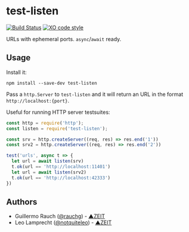 # test-listen

[![Build Status](https://travis-ci.org/zeit/test-listen.svg?branch=master)](https://travis-ci.org/zeit/test-listen)
[![XO code style](https://img.shields.io/badge/code_style-XO-5ed9c7.svg)](https://github.com/sindresorhus/xo)

URLs with ephemeral ports. `async`/`await` ready.

## Usage

Install it:

```
npm install --save-dev test-listen
```

Pass a `http.Server` to `test-listen` and it will return an URL in the format `http://localhost:{port}`.

Useful for running HTTP server testsuites:

```js
const http = require('http');
const listen = require('test-listen');

const srv = http.createServer((req, res) => res.end('1'))
const srv2 = http.createServer((req, res) => res.end('2'))

test('urls', async t => {
  let url = await listen(srv)
  t.ok(url == 'http://localhost:11401')
  let url = await listen(srv2)
  t.ok(url == 'http://localhost:42333')
})
```

## Authors

- Guillermo Rauch ([@rauchg](https://twitter.com/rauchg)) - [▲ZEIT](https://zeit.co)
- Leo Lamprecht ([@notquiteleo](https://twitter.com/notquiteleo)) - [▲ZEIT](https://zeit.co)
